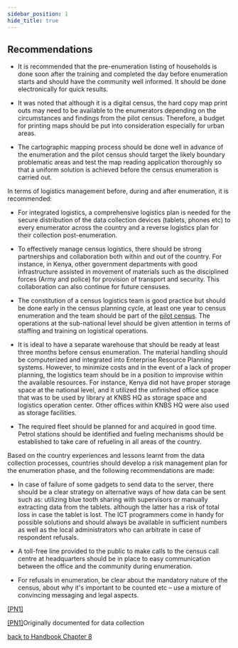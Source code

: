 ```yaml
---
sidebar_position: 1
hide_title: true 
---
```


## Recommendations

- It is recommended that the pre-enumeration listing of households is done soon after the training and completed the day before enumeration starts and should have the community well informed. It should be done electronically for quick results.

- It was noted that although it is a digital census, the hard copy map print outs may need to be available to the enumerators depending on the circumstances and findings from the pilot census. Therefore, a budget for printing maps should be put into consideration especially for urban areas.

- The cartographic mapping process should be done well in advance of the enumeration and the pilot census should target the likely boundary problematic areas and test the map reading application thoroughly so that a uniform solution is achieved before the census enumeration is carried out.

In terms of logistics management before, during and after enumeration, it is recommended:

- For integrated logistics, a comprehensive logistics plan is needed for the secure distribution of the data collection devices (tablets, phones etc) to every enumerator across the country and a reverse logistics plan for their collection post-enumeration.

- To effectively manage census logistics, there should be strong partnerships and collaboration both within and out of the country. For instance, in Kenya, other government departments with good infrastructure assisted in movement of materials such as the disciplined forces (Army and police) for provision of transport and security. This collaboration can also continue for future censuses.

- The constitution of a census logistics team is good practice but should be done early in the census planning cycle, at least one year to census enumeration and the team should be part of the [pilot census](file:///C:/Users/ymersha/Downloads/e-cencus-handbook/Chapter8_Enumeration_to_upload.docx#_5.1_%EF%BF%BCKey_areas). The operations at the sub-national level should be given attention in terms of staffing and training on logistical operations.

- It is ideal to have a separate warehouse that should be ready at least three months before census enumeration. The material handling should be computerized and integrated into Enterprise Resource Planning systems. However, to minimize costs and in the event of a lack of proper planning, the logistics team should be in a position to improvise within the available resources. For instance, Kenya did not have proper storage space at the national level, and it utilized the unfinished office space that was to be used by library at KNBS HQ as storage space and logistics operation center. Other offices within KNBS HQ were also used as storage facilities. 

- The required fleet should be planned for and acquired in good time. Petrol stations should be identified and fueling mechanisms should be established to take care of refueling in all areas of the country.

Based on the country experiences and lessons learnt from the data collection processes, countries should develop a risk management plan for the enumeration phase, and the following recommendations are made:

- In case of failure of some gadgets to send data to the server, there should be a clear strategy on alternative ways of how data can be sent such as: utilizing blue tooth sharing with supervisors or manually extracting data from the tablets. although the latter has a risk of total loss in case the tablet is lost. The ICT programmers come in handy for possible solutions and should always be available in sufficient numbers as well as the local administrators who can arbitrate in case of respondent refusals.

- A toll-free line provided to the public to make calls to the census call centre at headquarters should be in place to easy communication between the office and the community during enumeration.

- For refusals in enumeration, be clear about the mandatory nature of the census, about why it's important to be counted etc – use a mixture of convincing messaging and legal aspects.

[\[PN1\]](file:///C:/Users/ymersha/Downloads/e-cencus-handbook/Chapter8_Enumeration_to_upload.docx#_msocom_1) 


[\[PN1\]](file:///C:/Users/ymersha/Downloads/e-cencus-handbook/Chapter8_Enumeration_to_upload.docx#_msoanchor_1)Originally documented for data collection

[back to Handbook Chapter 8](/docs/experiences-lessons-2020/Chapter-08/Introduction)